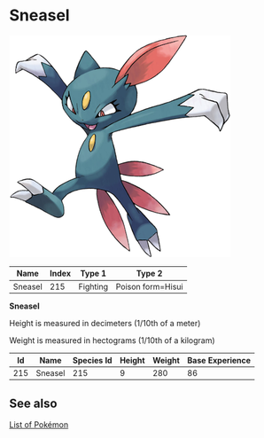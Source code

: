# Sneasel


![Sneasel](images/215.png)

| **Name** | **Index** | **Type 1** | **Type 2** |
|----|----|----|----|
| Sneasel | 215 | Fighting | Poison form=Hisui  |

**Sneasel** 


Height is measured in decimeters (1/10th of a meter)

Weight is measured in hectograms (1/10th of a kilogram)

| **Id** | **Name** | **Species Id** | **Height** | **Weight** | **Base Experience** |
|--------|----------|----------------|------------|------------|---------------------|
| 215 | Sneasel | 215 | 9 | 280 | 86 |


## See also

[List of Pokémon](../pokemon.md)

